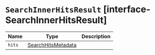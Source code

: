 # `SearchInnerHitsResult` [interface-SearchInnerHitsResult]

| Name | Type | Description |
| - | - | - |
| `hits` | [SearchHitsMetadata](./SearchHitsMetadata.md)<any> | &nbsp; |

